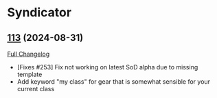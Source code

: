 # Syndicator

## [113](https://github.com/Baganator/Syndicator/tree/113) (2024-08-31)
[Full Changelog](https://github.com/Baganator/Syndicator/compare/112...113) 

- [Fixes #253] Fix not working on latest SoD alpha due to missing template  
- Add keyword "my class" for gear that is somewhat sensible for your current class  
